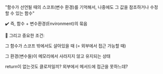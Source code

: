 "함수가 선언될 때의 스코프(변수 환경)를 기억해서, 나중에도 그 값을 참조하거나 수정할 수 있는 함수"

✔️ 즉, 함수 + 변수환경(Environment)의 묶음

📌 그리고 중요한 조건:

그 함수가 스코프 밖에서도 살아있을 때 (= 외부에서 접근 가능할 때)

그 환경(변수들)이 메모리에서 사라지지 않고 유지되는 상태

return이 없는것도 클로저일끼? 외부에서 메서드에 접근을 못하느데?
